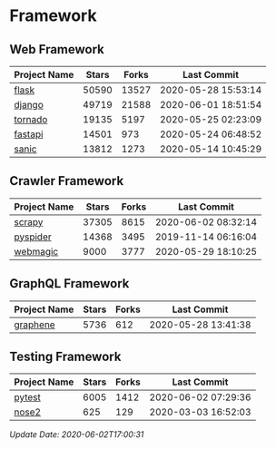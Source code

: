 # Framework

## Web Framework

| Project Name | Stars | Forks | Last Commit |
| ------------ | ----- | ----- | ----------- |
| [flask](https://github.com/pallets/flask) | 50590 | 13527 | 2020-05-28 15:53:14 |
| [django](https://github.com/django/django) | 49719 | 21588 | 2020-06-01 18:51:54 |
| [tornado](https://github.com/tornadoweb/tornado) | 19135 | 5197 | 2020-05-25 02:23:09 |
| [fastapi](https://github.com/tiangolo/fastapi) | 14501 | 973 | 2020-05-24 06:48:52 |
| [sanic](https://github.com/huge-success/sanic) | 13812 | 1273 | 2020-05-14 10:45:29 |

## Crawler Framework

| Project Name | Stars | Forks | Last Commit |
| ------------ | ----- | ----- | ----------- |
| [scrapy](https://github.com/scrapy/scrapy) | 37305 | 8615 | 2020-06-02 08:32:14 |
| [pyspider](https://github.com/binux/pyspider) | 14368 | 3495 | 2019-11-14 06:16:04 |
| [webmagic](https://github.com/code4craft/webmagic) | 9000 | 3777 | 2020-05-29 18:10:25 |

## GraphQL Framework

| Project Name | Stars | Forks | Last Commit |
| ------------ | ----- | ----- | ----------- |
| [graphene](https://github.com/graphql-python/graphene) | 5736 | 612 | 2020-05-28 13:41:38 |

## Testing Framework

| Project Name | Stars | Forks | Last Commit |
| ------------ | ----- | ----- | ----------- |
| [pytest](https://github.com/pytest-dev/pytest) | 6005 | 1412 | 2020-06-02 07:29:36 |
| [nose2](https://github.com/nose-devs/nose2) | 625 | 129 | 2020-03-03 16:52:03 |

*Update Date: 2020-06-02T17:00:31*